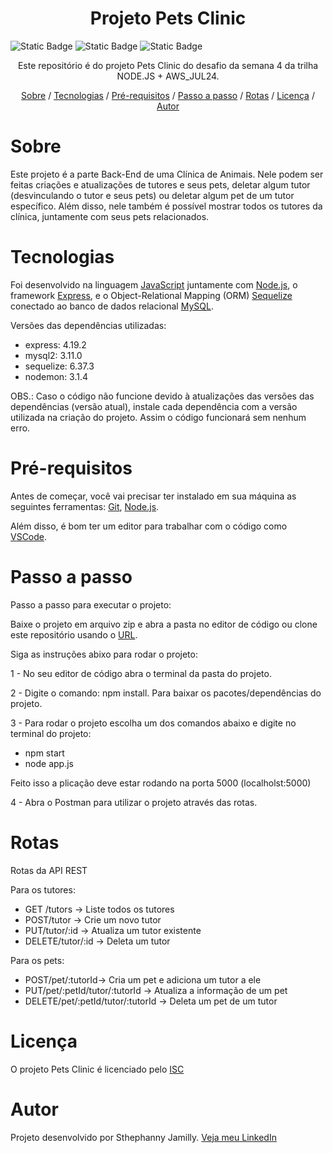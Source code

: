 <h1 align="center">Projeto Pets Clinic</h1>
<p><img alt="Static Badge" src="https://img.shields.io/badge/license%20-%20ISC%20-%20green"> <img alt="Static Badge" src="https://img.shields.io/badge/version-1.0.0-blue"> <img alt="Static Badge" src="https://img.shields.io/badge/release%20date-august-turquoise"></p>

<p align="center">Este repositório é do projeto Pets Clinic do desafio da semana 4 da trilha NODE.JS + AWS_JUL24.</p>

<p align="center">
    <a href="#sobre">Sobre</a> /
    <a href="#tecnologias">Tecnologias</a> /
    <a href="#pré-requisitos">Pré-requisitos</a> /
    <a href="#passo-a-passo">Passo a passo</a> /
    <a href="#rotas">Rotas</a> /
    <a href="#licença">Licença</a> /
    <a href="#autor">Autor</a>
</p>
 
# Sobre

Este projeto é a parte Back-End de uma Clínica de Animais. Nele podem ser feitas criações e atualizações de tutores e seus pets, deletar algum tutor (desvinculando o tutor e seus pets) ou deletar algum pet de um tutor específico. Além disso, nele também é possível mostrar todos os tutores da clínica, juntamente com seus pets relacionados.

# Tecnologias

Foi desenvolvido na linguagem [JavaScript](https://developer.mozilla.org/en-US/docs/Web/JavaScript) juntamente com [Node.js](https://nodejs.org/en/about), o framework [Express](https://developer.mozilla.org/en-US/docs/Learn/Server-side/Express_Nodejs/Introduction), e o Object-Relational Mapping (ORM) [Sequelize](https://sequelize.org/) conectado ao banco de dados relacional [MySQL](https://www.mysql.com/).

Versões das dependências utilizadas:
- express: 4.19.2
- mysql2: 3.11.0
- sequelize: 6.37.3
- nodemon: 3.1.4

OBS.: Caso o código não funcione devido à atualizações das versões das dependências (versão atual), instale cada dependência com a versão utilizada na criação do projeto. Assim o código funcionará sem nenhum erro.

# Pré-requisitos

Antes de começar, você vai precisar ter instalado em sua máquina as seguintes ferramentas: [Git](https://git-scm.com/), [Node.js](https://nodejs.org/en).

Além disso, é bom ter um editor para trabalhar com o código como [VSCode](https://code.visualstudio.com/).

# Passo a passo

Passo a passo para executar o projeto:

Baixe o projeto em arquivo zip e abra a pasta no editor de código ou clone este repositório usando o [URL](https://github.com/sthephanny-jrv/desafio-projeto-pets-clinic.git).

Siga as instruções abixo para rodar o projeto:

1 - No seu editor de código abra o terminal da pasta do projeto.

2 - Digite o comando: npm install. Para baixar os pacotes/dependências do projeto.

3 - Para rodar o projeto escolha um dos comandos abaixo e digite no terminal do projeto:
- npm start
- node app.js

Feito isso a plicação deve estar rodando na porta 5000 (localholst:5000)

4 - Abra o Postman para utilizar o projeto através das rotas.

# Rotas 

Rotas da API REST

Para os tutores:
- GET /tutors -> Liste todos os tutores
- POST/tutor -> Crie um novo tutor
- PUT/tutor/:id -> Atualiza um tutor existente
- DELETE/tutor/:id -> Deleta um tutor

Para os pets:
- POST/pet/:tutorId-> Cria um pet e adiciona um tutor a ele
- PUT/pet/:petId/tutor/:tutorId -> Atualiza a informação de um pet
- DELETE/pet/:petId/tutor/:tutorId -> Deleta um pet de um tutor

# Licença

O projeto Pets Clinic é licenciado pelo [ISC](https://opensource.org/license/isc-license-txt)

# Autor
Projeto desenvolvido por Sthephanny Jamilly. [Veja meu LinkedIn](https:www.linkedin.com/in/sthephanny-jamilly)

